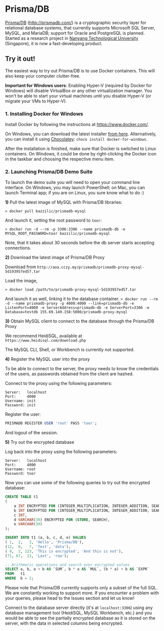 # Prisma/DB
[Prisma/DB](http://prismadb.com/) (http://prismadb.com/) is a cryptographic security layer for relational database systems, that currently supports Microsoft SQL Server, MySQL, and MariaDB; support for Oracle and PostgreSQL is planned.
Started as a research project in [Nanyang Technological University](http://www.ntu.edu.sg/Pages/home.aspx) (Singapore), it is now a fast-developing product.

## Try it out!
The easiest way to try out Prisma/DB is to use Docker containers.
This will also keep your computer clutter-free.

**Important for Windows users**: Enabling Hyper-V (required by Docker for Windows) will disable VirtualBox or any other virtualization manager.
You won't be able to start your virtual machines until you disable Hyper-V (or migrate your VMs to Hyper-V).

### 1. Installing Docker for Windows
Install Docker by following the instructions at https://www.docker.com/.

On Windows, you can download the latest installer [from here](https://download.docker.com/win/stable/InstallDocker.msi).
Alternatively, you can install it using [Chocolatey](https://chocolatey.org/): `choco install docker-for-windows`.

After the installation is finished, make sure that Docker is switched to Linux containers.
On Windows, it could be done by right-clicking the Docker icon in the taskbar and choosing the respective menu item.

### 2. Launching Prisma/DB Demo Suite

To launch the demo suite you will need to open your command line interface. On Windows, you may launch PowerShell; on Mac, you can launch Terminal app; if you are on Linux, you sure know what to do :)

**1)** Pull the latest image of MySQL with Prisma/DB libraries:

`> docker pull bazzilic/prismadb-mysql`

And launch it, setting the root password to `toor`:

`> docker run -d --rm -p 3306:3306 --name prismadb-db -e MYSQL_ROOT_PASSWORD=toor bazzilic/prismadb-mysql`

Note, that it takes about 30 seconds before the db server starts accepting connections.

**2)** Download the latest image of Prisma/DB Proxy

Download from `http://aoa.cczy.my/prismadb/prismadb-proxy-mysql-5d193957ed57.tar`

Load the image,

`> docker load /path/to/prismadb-proxy-mysql-5d193957ed57.tar`

And launch it as well, linking it to the database container.
`> docker run --rm -d --name prismadb-proxy -p 4000:4000 --link=prismadb-db -e ListenPort=4000 -e ServerAddress=prismadb-db -e ServerPort=3306 -e Database=testdb 155.69.149.158:5000/prismadb-proxy-mysql`

**3)** Obtain MySQL client to connect to the database through the Prisma/DB Proxy

We recommend HeidiSQL, available at `https://www.heidisql.com/download.php`

The MySQL CLI, Shell, or Workbench is currently not supported.

**4)** Register the MySQL user into the proxy

To be able to connect to the server, the proxy needs to know the credentials of the users, as passwords obtained from the client are hashed.

Connect to the proxy using the following parameters:

```
Server:   localhost
Port:     4000
Username: init
Password: init
```

Register the user:

```SQL
PRISMADB REGISTER USER 'root' PASS 'toor';
```

And logout of the session.

**5)** Try out the encrypted database

Log back into the proxy using the following parameters:

```
Server:   localhost
Port:     4000
Username: root
Password: toor
```

Now you can use some of the following queries to try out the encrypted database:

```SQL
CREATE TABLE t1
(
	a INT ENCRYPTED FOR (INTEGER_MULTIPLICATION, INTEGER_ADDITION, SEARCH),
	b INT ENCRYPTED FOR (INTEGER_MULTIPLICATION, INTEGER_ADDITION, SEARCH),
	c INT,
	d VARCHAR(30) ENCRYPTED FOR (STORE, SEARCH),
	e VARCHAR(30)
);

INSERT INTO t1 (a, b, c, d, e) VALUES
( 1,  2,   3, 'Hello', 'Prisma/DB'),
(12,  0,   7, 'Test', 'data'),
( 0,  2, 123, 'This is encrypted', 'And this is not'),
(71, 67,  13, 'Last', 'row');

-- Arithmetic operations and search over encrypted values
SELECT a, b, a + b AS `SUM`, b * a AS `MUL`, (b * a) + b AS `EXPR`
FROM   t1
WHERE  b = 2;
```

Please note that Prisma/DB currently supports only a subset of the full SQL.
We are constantly working to support more.
If you encounter a problem with your queries, please head to the Issues section and let us know!

Connect to the database server directly (it's at `localhost:3306`) using any database management tool (HeidiSQL, MySQL Workbench, etc.) and you would be able to see the partially encrypted database as it is stored on the server, with the data in selected columns being encrypted.
